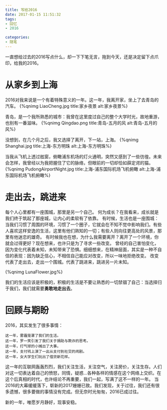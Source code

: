 ```yaml
---
title: 写给2016
date: 2017-01-15 11:51:32
tags:
- 回忆
- 2016

categories: 
- 随笔
---
```


一直想给过去的2016写点什么，却一下下笔无言，拖到今天，还是决定留下点爪印，给我的2016。

# 从家乡到上海
2016对我来说是一个有着特殊意义的一年。这一年，我离开家，坐上了去青岛的汽车。
{%qnimg LiaoCheng.jpg title:家乡夜景 alt:家乡夜景%}

青岛，是一个我所熟悉的城市：我曾在这里度过自己的整个大学时光，故地重游，也别有一番滋味。
{%qnimg Qingdao.png title:青岛-五月的风 alt:青岛-五月的风%}

没想到，在几个月之后，我又选择了离开，下一站，上海。
{%qnimg Shanghai.jpg title:上海-东方明珠 alt:上海-东方明珠%}

当我从飞机上透过舷窗，俯瞰浦东机场的灯火通明，突然又感到了一些彷徨。未来会怎样，我曾经以为我把握住了它的脉络，但眼前的一切却恰如薛定谔的猫。
{%qnimg PudongAirportNight.jpg title:上海-浦东国际机场飞机俯瞰 alt:上海-浦东国际机场飞机俯瞰%}


# 走出去，跳进来
每个人心里都有一座围城，那里是另一个自己。
何为成长？在我看来，成长就是我们终于筑起了那座城，让内心的柔软有了依靠。
有时候，生活也是一座围城：当我们习惯了周围的环境，习惯了一个圈子，它就会在不知不觉中影响我们。有些人喜欢这样安逸的生活，这里有他们熟知的一切；有些人则向往更高处的风景，那里有他迷恋的雄奇。
有时候我也在想，为什么我需要离开？离开了一个环境，你就会过得更好？现在想来，也许只是为了寻求一些改变。
曾经的自己害怕变化，因为变化代表着未知，未知带来了恐惧。细细想来，在精神层面，其实是一种不自信的表现：因为缺乏信心，不相信自己能应对改变，所以一味地拒绝改变。
改变代表了走出去，走出一个围城。代表了跳进来，跳进另一片未知。

{%qnimg LunaFlower.jpg%}

我们的生活应该是积极的，积极的生活是不要让熟悉的一切禁锢了自己：当选择归于我们，我们就需要**勇敢地走出去**。


# 回顾与期盼
2016，其实发生了很多事情：

    这一年，雾霾笼罩了我们的生活。
    这一年，罗一笑引发了我们关于捐助与欺诈的思考。
    这一年，打气球的小摊出了大事。
    这一年，支付鸨上演了一出从支付到社交的闹剧。
    这一年，女大学生们玩出了借贷新花样。

这一年的互联网轰轰烈烈，我们关注生活，关注空气，关注房价，关注生存。人们对这一切表达着自己的愤怒，同情，疑惑...各种各样的情感在这个网络上交织。在这个后真相的时代，也许结论不再重要，我们一起，写满了这不一样的一年。
当2016的大幕缓缓落下，崭新的2017姗姗已致。我们发现，关于过往，我们还有很多遗憾，很多要做的事情没有完成。但无奈时光匆匆，2016已成过往。


新的一年，唯愿岁月静好，现事安稳。   


